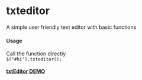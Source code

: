 
<html>
<body>
<h1>txteditor</h1>
A simple user friendly text editor with basic functions
<h4>Usage</h4>
Call the function directly<br>
<code>$("#hi").txteditor();</code><br><br>
<b><a href="http://jsfiddle.net/sarathsprakash/xg3L1g88/#base"> txtEditor DEMO</a><b>
</body>

